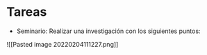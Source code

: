 # Tareas

- Seminario: Realizar una investigación con los siguientes puntos:

![[Pasted image 20220204111227.png]]